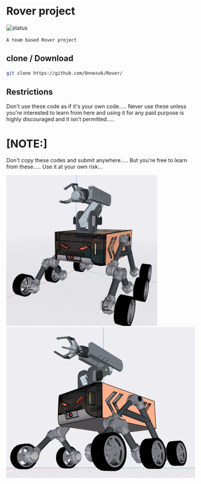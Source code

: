 # Rover project

![status](https://img.shields.io/badge/status-Working-red?style=flat-square)


```A team based Rover project ```

## clone / Download

```bash
git clone https://github.com/Onnesok/Rover/

```

## Restrictions
Don't use these code as if it's your own code..... Never use these unless you're interested to learn from here and using it for any paid purpose is highly discouraged and it isn't permitted.....

<h1>[NOTE:]</h2> Don't copy these codes and submit anywhere..... But you're free to learn from these..... Use it at your own risk...

<img src="https://github.com/Onnesok/Rover/blob/master/pics_rover/293069574_527315765840241_4955519413279060297_n.png" class=left height = 400 width = 400><img src="https://github.com/Onnesok/Rover/blob/master/pics_rover/292533363_346134131003697_1417460284502209922_n.png" class=right height = 400 width = 500>

